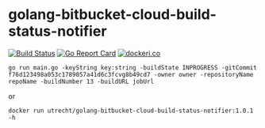# golang-bitbucket-cloud-build-status-notifier

[![Build Status](https://travis-ci.org/030/golang-bitbucket-cloud-build-status-notifier.svg?branch=master)](https://travis-ci.org/030/golang-bitbucket-cloud-build-status-notifier)
[![Go Report Card](https://goreportcard.com/badge/github.com/030/golang-bitbucket-cloud-build-status-notifier)](https://goreportcard.com/report/github.com/030/golang-bitbucket-cloud-build-status-notifier)
[![dockeri.co](https://dockeri.co/image/utrecht/golang-bitbucket-cloud-build-status-notifier)](https://hub.docker.com/r/utrecht/golang-bitbucket-cloud-build-status-notifier)

```
go run main.go -keyString key:string -buildState INPROGRESS -gitCommit f76d123498a053c1789057a41d6c3fcvg8b49cd7 -owner owner -repositoryName repoName -buildNumber 13 -buildURL jobUrl
```

or

```
docker run utrecht/golang-bitbucket-cloud-build-status-notifier:1.0.1 -h
```
